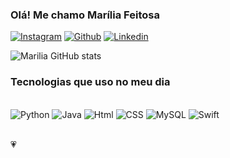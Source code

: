 
### Olá! Me chamo Marília Feitosa

[![Instagram](https://img.shields.io/badge/Instagram-E4405F?style=for-the-badge&logo=instagram&logoColor=white)](https://www.instagram.com/__mariliafeitosa)
[![Github](https://img.shields.io/badge/GitHub-100000?style=for-the-badge&logo=github&logoColor=white)](https://github.com/MariliaFeitosa)
[![Linkedin](https://img.shields.io/badge/LinkedIn-0077B5?style=for-the-badge&logo=linkedin&logoColor=white)](https://linkedin/MariliaFeitosa)

![Marilia GitHub stats](https://github-readme-stats.vercel.app/api?username=MariliaFeitosa&show_icons=true&theme=radical)

### Tecnologias que uso no meu dia

<div style="display: inline_block"><br/>
    <img aling= "center" alt= "Python" src="https://img.shields.io/badge/Python-14354C?style=for-the-badge&logo=python&logoColor=white"/>
    <img aling= "center" alt= "Java" src="https://img.shields.io/badge/Java-ED8B00?style=for-the-badge&logo=openjdk&logoColor=white"/>
    <img aling= "center" alt= "Html" src="https://img.shields.io/badge/HTML5-E34F26?style=for-the-badge&logo=html5&logoColor=white"/>
    <img aling= "center" alt= "CSS" src="https://img.shields.io/badge/CSS3-1572B6?style=for-the-badge&logo=css3&logoColor=white"/>
    <img aling= "center" alt= "MySQL" src="https://img.shields.io/badge/MySQL-00000F?style=for-the-badge&logo=mysql&logoColor=white"/>
    <img aling= "center" alt= "Swift" src="https://img.shields.io/badge/Swift-FA7343?style=for-the-badge&logo=swift&logoColor=white"/>
</div><br/>

💗
